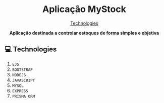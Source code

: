 <h1 align='center' style='font-weight: bold'>Aplicação MyStock</h1>

<p align='center'>
  <a href='#tech'>Technologies</a>  
</p>

<p align='center'>
  <b>Aplicação destinada a controlar estoques de forma simples e objetiva</b>
</p>

<h2 id="tech">💻 Technologies</h2>

1. ``EJS``
2. ``BOOTSTRAP``
3. ``NODEJS``
4. ``JAVASCRIPT``
5. ``MYSQL``
6. ``EXPRESS``
7. ``PRISMA ORM``
